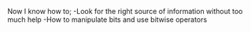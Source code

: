 Now I know how to;
-Look for the right source of information without too much help
-How to manipulate bits and use bitwise operators
